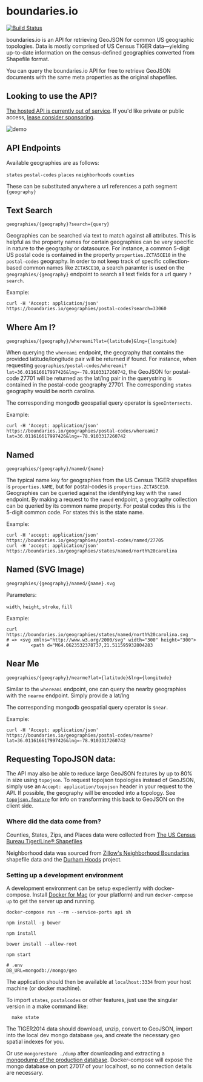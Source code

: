# boundaries.io

[![Build Status](https://travis-ci.org/jbielick/boundaries.io.svg?branch=master)](https://travis-ci.org/jbielick/boundaries.io)

boundaries.io is an API for retrieving GeoJSON for common US geographic topologies.
Data is mostly comprised of US Census TIGER data—yielding up-to-date information on the
census-defined geographies converted from Shapefile format.

You can query the boundaries.io API for free to retrieve GeoJSON documents with the
same meta properties as the original shapefiles.

## Looking to use the API?

[The hosted API is currently out of service](https://github.com/jbielick/boundaries.io/issues/10). If you'd like private or public access, [lease consider sponsoring](https://github.com/sponsors/jbielick).

![demo](http://i.imgur.com/zNSWIag.gif)

## API Endpoints

Available geographies are as follows:

`states`
`postal-codes`
`places`
`neighborhoods`
`counties`

These can be substituted anywhere a url references a path segment `{geography}`


Text Search
---

`geographies/{geography}?search={query}`

Geographies can be searched via text to match against all attributes. This is
helpful as the property names for certain geographies can be very specific in nature
to the geography or datasource. For instance, a common 5-digit US postal code is contained
in the property `properties.ZCTA5CE10` in the `postal-codes` geography. In order to not keep
track of specific collection-based common names like `ZCTA5CE10`, a search paramter is used on
the `geographies/{geography}` endpoint to search all text fields for a url query `?search`.

Example:

```
curl -H 'Accept: application/json' https://boundaries.io/geographies/postal-codes?search=33060
```


Where Am I?
---

`geographies/{geography}/whereami?lat={latitude}&lng={longitude}`

When querying the `whereami` endpoint, the geography that contains the provided latitude/longitude pair will be returned if found.
For instance, when requesting `geographies/postal-codes/whereami?lat=36.011616617997426&lng=-78.9103317260742`,
the GeoJSON for postal-code 27701 will be returned as the lat/lng pair in the querystring is contained
in the postal-code geography 27701. The corresponding `states` geography would be north carolina.

The corresponding mongodb geospatial query operator is `$geoIntersects`.

Example:

```
curl -H 'Accept: application/json' https://boundaries.io/geographies/postal-codes/whereami?lat=36.011616617997426&lng=-78.9103317260742
```


Named
---

`geographies/{geography}/named/{name}`

The typical name key for geographies from the US Census TIGER shapefiles is `properties.NAME`, but for postal-codes is
`properties.ZCTA5CE10`. Geographies can be queried against the identifying key with the `named` endpoint.
By making a request to the `named` endpoint, a geography collection can be queried by its common
name property. For postal codes this is the 5-digit common code. For states this is the state name.

Example:

```
curl -H 'accept: application/json' https://boundaries.io/geographies/postal-codes/named/27705
curl -H 'accept: application/json' https://boundaries.io/geographies/states/named/north%20carolina
```

Named (SVG Image)
---

`geographies/{geography}/named/{name}.svg`

Parameters:

`width`, `height`, `stroke`, `fill`

Example:

```
curl https://boundaries.io/geographies/states/named/north%20carolina.svg
# => <svg xmlns="http://www.w3.org/2000/svg" width="300" height="300">
#        <path d="M64.0623532378737,21.511595932804283
```


Near Me
---

`geographies/{geography}/nearme?lat={latitude}&lng={longitude}`

Similar to the `whereami` endpoint, one can query the nearby geographies with the `nearme` endpoint. Simply provide a lat/lng

The corresponding mongodb geospatial query operator is `$near`.

Example:

```
curl -H 'Accept: application/json' https://boundaries.io/geographies/postal-codes/nearme?lat=36.011616617997426&lng=-78.9103317260742
```

Requesting TopoJSON data:
---

The API may also be able to reduce large GeoJSON features by up to 80% in size using `topojson`. To
request topojson topologies instead of GeoJSON, simply use an `Accept: application/topojson` header
in your request to the API. If possible, the geography will be encoded into a topology.
See [`topojson.feature`](https://github.com/mbostock/topojson/wiki/API-Reference#feature) for info
on transforming this back to GeoJSON on the client side.

### Where did the data come from?

Counties, States, Zips, and Places data were collected from
[The US Census Bureau Tiger/Line® Shapefiles](https://www.census.gov/geo/maps-data/data/tiger-line.html)

Neighborhood data was sourced from
[Zillow's Neighborhood Boundaries](http://www.zillow.com/howto/api/neighborhood-boundaries.htm) shapefile
data and the [Durham Hoods](http://durhamhoods.com/) project.

### Setting up a development environment

A development environment can be setup expediently with docker-compose. Install [Docker for Mac](https://docs.docker.com/engine/installation/mac/) (or your platform) and run `docker-compose up` to get the server up and running.

`docker-compose run --rm --service-ports api sh`

`npm install -g bower`

`npm install`

`bower install --allow-root`

`npm start`

```
# .env
DB_URL=mongodb://mongo/geo
```

The application should then be available at `localhost:3334` from your host machine (or docker machine).

To import `states`, `postalcodes` or other features, just use the singular version in a make
command like:

```
  make state
```

The TIGER2014 data should download, unzip, convert to GeoJSON,
import into the local dev mongo database `geo`, and create the necessary geo spatial indexes
for you.

Or use `mongorestore ./dump` after downloading and extracting a [mongodump of the production database](https://s3.amazonaws.com/jb-storage/geo.tar.gz). Docker-compose will expose the mongo database on port 27017 of your localhost, so no connection details are necessary.
